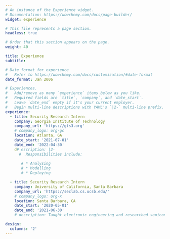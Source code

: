 ```yaml
---
# An instance of the Experience widget.
# Documentation: https://wowchemy.com/docs/page-builder/
widget: experience

# This file represents a page section.
headless: true

# Order that this section appears on the page.
weight: 40

title: Experience
subtitle:

# Date format for experience
#   Refer to https://wowchemy.com/docs/customization/#date-format
date_format: Jan 2006

# Experiences.
#   Add/remove as many `experience` items below as you like.
#   Required fields are `title`, `company`, and `date_start`.
#   Leave `date_end` empty if it's your current employer.
#   Begin multi-line descriptions with YAML's `|2-` multi-line prefix.
experience:
  - title: Security Research Intern
    company: Georgia Institute of Technology
    company_url: 'https://gts3.org'
    # company_logo: org-gc
    location: Atlanta, GA
    date_start: '2021-07-01'
    date_end: '2022-04-30'
    d# escription: |2-
      #  Responsibilities include:
        
       # * Analysing
       # * Modelling
       # * Deploying

  - title: Security Research Intern
    company: University of California, Santa Barbara
    company_url: 'https://seclab.cs.ucsb.edu/'
    # company_logo: org-x
    location: Santa Barbara, CA
    date_start: '2020-05-01'
    date_end: '2021-06-30'
    # description: Taught electronic engineering and researched semiconductor physics.

design:
  columns: '2'
---
```

